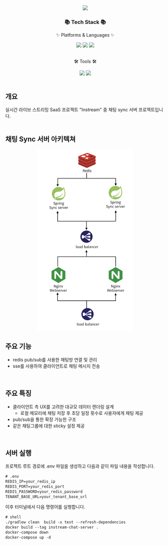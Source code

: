 <div align=center>
	<img src="https://capsule-render.vercel.app/api?type=waving&color=auto&height=200&section=header&text=Chat%20Sync%20Server&fontSize=80&fontAlignY=36" />	
</div>
<div align=center>
	<h3>📚 Tech Stack 📚</h3>
	<p>✨ Platforms & Languages ✨</p>
</div>
<div align="center">
	<img src="https://img.shields.io/badge/Java-007396?style=flat&logo=Conda-Forge&logoColor=white" />
	<img src="https://img.shields.io/badge/Spring-6DB33F?style=flat&logo=Spring&logoColor=white" />
	<img src="https://img.shields.io/badge/redis-DC382D?style=flat&logo=redis&logoColor=white" />

</div>
<br>
<div align=center>
	<p>🛠 Tools 🛠</p>
</div>
<div align=center>
	<img src="https://img.shields.io/badge/IntelliJ%20IDEA-2C2255?style=flat&logo=intellijidea&logoColor=white" />
	<img src="https://img.shields.io/badge/GitHub-181717?style=flat&logo=GitHub&logoColor=white" />
</div>
<br>

## 개요
실시간 라이브 스트리밍 SaaS 프로젝트 "Instream" 중 채팅 sync 서버 프로젝트입니다.
<br/>
<br/>

## 채팅 Sync 서버 아키텍쳐
<div align="center">
    <img src="./architecture/chat-sync-architecture.png" width="300" alt="chat-sync-server-architecutre">
</div>

## 주요 기능
+ redis pub/sub를 사용한 채팅방 연결 및 관리 
+ sse를 사용하여 클라이언트로 채팅 메시지 전송
</br>

## 주요 특징
+ 클라이언트 측 UX를 고려한 대규모 데이터 렌더링 설계
  + 로컬 메모리에 채팅 저장 후 초당 일정 횟수로 사용자에게 채팅 제공
+ pub/sub을 통한 확장 가능한 구조
+ 같은 채팅그룹에 대한 sticky 설정 제공
<br/>

## 서버 실행

프로젝트 루트 경로에 .env 파일을 생성하고 다음과 같이 파일 내용을 작성합니다.
```dotenv
# .env
REDIS_IP=your_redis_ip
REDIS_PORT=your_redis_port
REDIS_PASSWORD=your_redis_password 
TENANT_BASE_URL=your_tenant_base_url
```

이후 터미널에서 다음 명령어를 실행합니다.
```shell
# shell
./gradlew clean  build -x test --refresh-dependencies
docker build --tag instream-chat-server .
docker-compose down
docker-compose up -d
```
